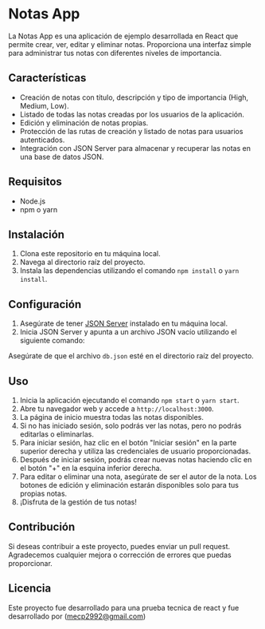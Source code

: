 # Notas App

La Notas App es una aplicación de ejemplo desarrollada en React que permite crear, ver, editar y eliminar notas. Proporciona una interfaz simple para administrar tus notas con diferentes niveles de importancia.

## Características

- Creación de notas con título, descripción y tipo de importancia (High, Medium, Low).
- Listado de todas las notas creadas por los usuarios de la aplicación.
- Edición y eliminación de notas propias.
- Protección de las rutas de creación y listado de notas para usuarios autenticados.
- Integración con JSON Server para almacenar y recuperar las notas en una base de datos JSON.

## Requisitos

- Node.js
- npm o yarn

## Instalación

1. Clona este repositorio en tu máquina local.
2. Navega al directorio raíz del proyecto.
3. Instala las dependencias utilizando el comando `npm install` o `yarn install`.

## Configuración

1. Asegúrate de tener [JSON Server](https://github.com/typicode/json-server) instalado en tu máquina local.
2. Inicia JSON Server y apunta a un archivo JSON vacío utilizando el siguiente comando:

Asegúrate de que el archivo `db.json` esté en el directorio raíz del proyecto.

## Uso

1. Inicia la aplicación ejecutando el comando `npm start` o `yarn start`.
2. Abre tu navegador web y accede a `http://localhost:3000`.
3. La página de inicio muestra todas las notas disponibles.
4. Si no has iniciado sesión, solo podrás ver las notas, pero no podrás editarlas o eliminarlas.
5. Para iniciar sesión, haz clic en el botón "Iniciar sesión" en la parte superior derecha y utiliza las credenciales de usuario proporcionadas.
6. Después de iniciar sesión, podrás crear nuevas notas haciendo clic en el botón "+" en la esquina inferior derecha.
7. Para editar o eliminar una nota, asegúrate de ser el autor de la nota. Los botones de edición y eliminación estarán disponibles solo para tus propias notas.
8. ¡Disfruta de la gestión de tus notas!

## Contribución

Si deseas contribuir a este proyecto, puedes enviar un pull request. Agradecemos cualquier mejora o corrección de errores que puedas proporcionar.

## Licencia

Este proyecto fue desarrollado para una prueba tecnica de react y fue desarrollado por (mecp2992@gmail.com)
